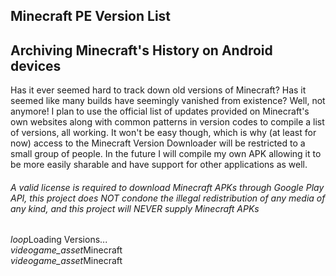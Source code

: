 ## Minecraft PE Version List
## Archiving Minecraft's History on Android devices
Has it ever seemed hard to track down old versions of Minecraft? Has it seemed like many builds have seemingly vanished from existence? Well, not anymore! I plan to use the official list of updates provided on Minecraft's own websites along with common patterns in version codes to compile a list of versions, all working. It won't be easy though, which is why (at least for now) access to the Minecraft Version Downloader will be restricted to a small group of people. In the future I will compile my own APK allowing it to be more easily sharable and have support for other applications as well.
###### *A valid license is required to download Minecraft APKs through Google Play API, this project does NOT condone the illegal redistribution of any media of any kind, and this project will NEVER supply Minecraft APKs*
<div class="filedownload-container" id="loading-versions"><div class="nbt-filedownload"><i class="material-icons">loop</i><a>Loading Versions...</a></div></div><div class="home-content-container"><div class="home-content-image"><div class="filedownload-container" style="margin-top:0;margin-bottom:0"><div class="nbt-filedownload"><i class="material-icons">videogame_asset</i><a>Minecraft</a></div></div><div id="mcversion"></div></div><div class="home-content-image"><div class="filedownload-container" style="margin-top:0;margin-bottom:0"><div class="nbt-filedownload"><i class="material-icons">videogame_asset</i><a>Minecraft</a></div></div><div id="tbversion"></div></div></div>
<script src="/assets/js/versions.js"></script>
